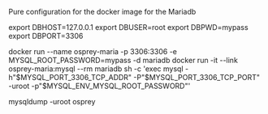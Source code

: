 Pure configuration for the docker image for the Mariadb

export DBHOST=127.0.0.1
export DBUSER=root
export DBPWD=mypass
export DBPORT=3306

docker run --name osprey-maria -p 3306:3306 -e MYSQL_ROOT_PASSWORD=mypass -d mariadb
docker run -it --link osprey-maria:mysql --rm mariadb sh -c 'exec mysql -h"$MYSQL_PORT_3306_TCP_ADDR" -P"$MYSQL_PORT_3306_TCP_PORT" -uroot -p"$MYSQL_ENV_MYSQL_ROOT_PASSWORD"'

mysqldump -uroot osprey